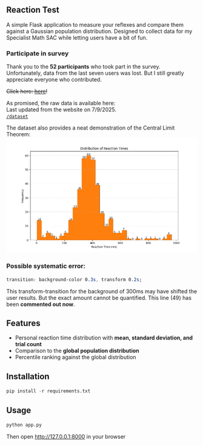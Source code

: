 ## Reaction Test
A simple Flask application to measure your reflexes and compare them against a Gaussian population distribution. 
Designed to collect data for my Specialist Math SAC while letting users have a bit of fun.

### Participate in survey
Thank you to the **52 participants** who took part in the survey. 
Unfortunately, data from the last seven users was lost. But I still greatly appreciate everyone who contributed.

~~Click here: [here]()!~~

As promised, the raw data is available here: <br>
Last updated from the website on 7/9/2025. <br>
[`/dataset`](./dataset/reaction.sql)

The dataset also provides a neat demonstration of the Central Limit Theorem:
![Bar graph of reaction times](images\trial_times.png)

### Possible systematic error:
```css
transition: background-color 0.3s, transform 0.2s;
```
This transform-transition for the background of 300ms may have shifted the user results. But the exact amount cannot be quantified. This line (49) has been **commented out now**.


## Features
- Personal reaction time distribution with <b>mean, standard deviation, and trial count</b>
- Comparison to the <b>global population distribution</b>
- Percentile ranking against the global distribution

## Installation
```py 
pip install -r requirements.txt
```

## Usage
```bash
python app.py
```
Then open http://127.0.0.1:8000 in your browser
